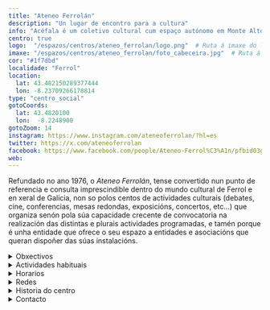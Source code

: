 ```yaml
---
title: "Ateneo Ferrolán"
description: "Un lugar de encontro para a cultura"
info: "Acéfala é um coletivo cultural cum espaço autónomo em Monte Alto (A Corunha)."
centro: true
logo:  "/espazos/centros/ateneo_ferrolan/logo.png"  # Ruta á imaxe do logo
imaxe: "/espazos/centros/ateneo_ferrolan/foto_cabeceira.jpg"  # Ruta á imaxe de fondo
cor: "#1f7dbd"
localidade: "Ferrol"
location:
  lat: 43.482150289377444
  lon: -8.23709266178814
type: "centro_social"
gotoCoords:
  lat: 43.4820100
  lon:  -8.2248900
gotoZoom: 14
instagram: https://www.instagram.com/ateneoferrolan/?hl=es
twitter: https://x.com/ateneoferrolan
facebook: https://www.facebook.com/people/Ateneo-Ferrol%C3%A1n/pfbid03g4gw3nEigmH8De3xEG4nHc4DRJCMLjTj1jZ5UckFVTQyYCczkkb5Wr12eVsHHh2l/
web:
---
```


Refundado no ano 1976, o *Ateneo Ferrolán*, tense convertido nun punto de referencia e consulta imprescindible dentro do mundo cultural de Ferrol e en xeral de Galicia, non so polos centos de actividades culturais (debates, cine, conferencias, mesas redondas, exposicións, concertos, etc...) que organiza senón pola súa capacidade crecente de convocatoria na realización das distintas e plurais actividades programadas, e tamén porque é unha entidade que ofrece o seu espazo a entidades e asociacións que queran dispoñer das súas instalacións.

<details>
  <summary>Obxectivos</summary>
  <ul>
    <li>Obxectivo 1</li>
    <li>Obxectivo 2</li>
    <li>Obxectivo 3</li>
  </ul>
</details>

<details>
  <summary>Actividades habituais</summary>
  <p>No Centro Social organizamos unha ampla variedade de actividades:</p>
  <ul>
    <li>Talleres</li>
    <li>Charlas</li>
    <li>Proxeccións</li>
    <li>Xuntanzas</li>
  </ul>
</details>

<details>
  <summary>Horarios</summary>
  <p>Os horarios habituais do centro son os seguintes:</p>
  <ul>
    <li><strong>Luns a venres:</strong> 16:00 - 21:00.</li>
    <li><strong>Sábados:</strong> 10:00 - 14:00 e 16:00 - 20:00.</li>
    <li><strong>Domingos:</strong> Pechado, excepto para eventos programados.</li>
  </ul>
</details>

<details>
  <summary>Redes</summary>
  <p>Coñécenos a través de:</p>
  <ul>
    <li>Instragram</li>
    <li>Twiter/X</li>
    <li>Facebook</li>
    <li>Bluesky</li>
  </ul>
</details>

<details>
  <summary>Historia do centro</summary>
  <p></p>
</details>

<details>
  <summary>Contacto</summary>
  <p>Podes contactar connosco a través de:</p>
  <ul>
    <li>Email: contacto@email.com</li>
    <li>Teléfono: 111 111 111</li>
    <li>Enderezo: - </li>
  </ul>
</details>
